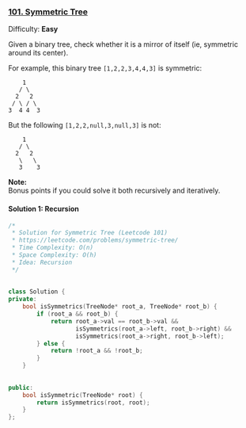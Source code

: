  ### [101\. Symmetric Tree](https://leetcode.com/problems/symmetric-tree/ )
  
  
Difficulty: **Easy**
  
  
Given a binary tree, check whether it is a mirror of itself (ie, symmetric around its center).
  
For example, this binary tree `[1,2,2,3,4,4,3]` is symmetric:
  
```
    1
   / \
  2   2
 / \ / \
3  4 4  3
```
  
But the following `[1,2,2,null,3,null,3]` is not:
  
```
    1
   / \
  2   2
   \   \
   3    3
```
  
**Note:**  
Bonus points if you could solve it both recursively and iteratively.
  
  
  
#### Solution 1: Recursion
  
  
```cpp
/*
 * Solution for Symmetric Tree (Leetcode 101)
 * https://leetcode.com/problems/symmetric-tree/
 * Time Complexity: O(n)
 * Space Complexity: O(h)
 * Idea: Recursion
 */
  
  
class Solution {
private:
    bool isSymmetrics(TreeNode* root_a, TreeNode* root_b) {
        if (root_a && root_b) {
            return root_a->val == root_b->val && 
                   isSymmetrics(root_a->left, root_b->right) && 
                   isSymmetrics(root_a->right, root_b->left);
        } else {
            return !root_a && !root_b;
        }
    }
  
  
public:
    bool isSymmetric(TreeNode* root) {
        return isSymmetrics(root, root);
    }
};
```  
  
